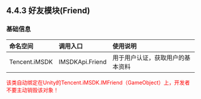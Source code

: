 ## 4.4.3 好友模块(Friend)

### 基础信息

| 命名空间 | 调用入口 |使用说明|
| :-- |:-- |:--|
| Tencent.iMSDK | IMSDKApi.Friend |用于用户认证，获取用户的基本资料|


<font color=red>该类自动绑定在Unity的Tencent.iMSDK.IMFriend（GameObject）上，开发者不要主动销毁该对象！</font>